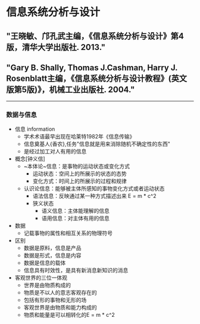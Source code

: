 # 信息系统分析与设计
## "王晓敏、邝孔武主编，《信息系统分析与设计》第4版，清华大学出版社. 2013."
## "Gary B. Shally, Thomas J.Cashman, Harry J. Rosenblatt主编，《信息系统分析与设计教程》(英文版第5版)》，机械工业出版社. 2004."
---
### 数据与信息
- 信息 information
  +  学术术语最早出现在哈莱特1982年《信息传输》
  +  信息奠基人{香农},任务"信息就是用来消除随机不确定性的东西"
  +  是经过加工对人有用的信息
- 概念[钟义信]
  + ~本体论~信息：是事物的运动状态或变化方式
    + 运动状态：空间上的所展示的状态的态势
    + 变化方式：时间上的所展示的过程和规律
  + 认识论信息：能够被主体所感知的事物变化方式或者运动状态
    + 语法信息：反映通过某一种方式描述出来 E = m * c^2
    + 狭义状态
      + 语义信息：主体能理解的信息
      + 语用信息：对主体有用的信息
- 数据 
  - 记载事物的属性和相互关系的物理符号
- 区别
  - 数据是原料，信息是产品
  - 数据是形式，信息是内容
  - 数据是信息的载体
  - 信息具有时效性，是具有新消息新知识的消息
- 客观世界的三位一体观
  - 世界是由物质构成的
  - 物质是不以人的意志客观存在的
  - 包括有形的事物和无形的场
  - 客观世界是由物质和能力构成的
  - 物质和能量是可以相转化的E = m * c^2